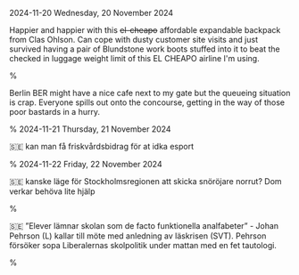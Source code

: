 2024-11-20 Wednesday, 20 November 2024

Happier and happier with this <strike>el-cheapo</strike> affordable expandable backpack from Clas Ohlson. Can cope with dusty customer site visits and just survived having a pair of Blundstone work boots stuffed into it to beat the checked in luggage weight limit of this EL CHEAPO airline I'm using.

%

Berlin BER might have a nice cafe next to my gate but the queueing situation is crap. Everyone spills out onto the concourse, getting in the way of those poor bastards in a hurry.

%
2024-11-21 Thursday, 21 November 2024

&#x1F1F8;&#x1F1EA; kan man få friskvårdsbidrag för at idka esport

%
2024-11-22 Friday, 22 November 2024

&#x1F1F8;&#x1F1EA; kanske läge för Stockholmsregionen att skicka snöröjare norrut? Dom verkar behöva lite hjälp

%

&#x1F1F8;&#x1F1EA; ”Elever lämnar skolan som de facto funktionella analfabeter” - Johan Pehrson (L) kallar till möte med anledning av läskrisen (SVT). Pehrson försöker sopa Liberalernas skolpolitik under mattan med en fet tautologi.

%
